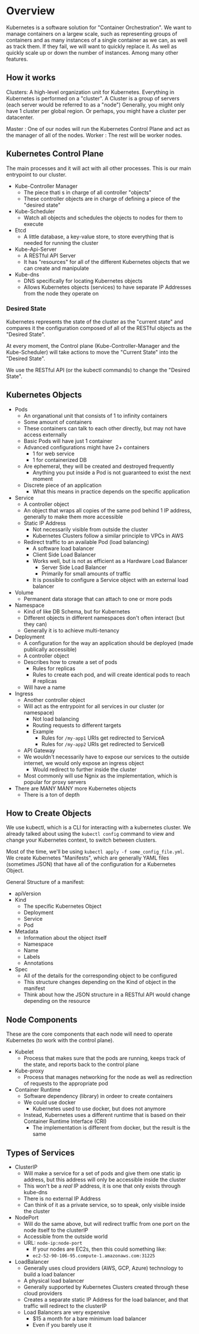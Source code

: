 # Overview

Kubernetes is a software solution for "Container Orchestration". We want to manage containers on a largew scale, such as representing groups of containers and as many instances of a single container as we can, as well as track them. 
If they fail, we will want to quickly replace it. 
As well as quickly scale up or down the number of instances. Among many other features.

## How it works

Clusters: A high-level organization unit for Kubernetes. Everything in Kubernetes is performed on a "cluster". A Cluster is a group of servers (each server would be referred to as a "node")
Generally, you might only have 1 cluster per global region.
Or perhaps, you might have a cluster per datacenter.

Master : One of our nodes will run the Kubernetes Control Plane and act as the manager of all of the nodes. 
Worker : The rest will be worker nodes.

## Kubernetes Control Plane

The main processes and it will act with all other processes.
This is our main entrypoint to our cluster.

- Kube-Controller Manager
    - The piece thati s in charge of all controller "objects"
    - These controller objects are in charge of defining a piece of the "desired state"
- Kube-Scheduler
    - Watch all objects and schedules the objects to nodes for them to execute
- Etcd
    - A little database, a key-value store, to store everything that is needed for running the cluster
- Kube-Api-Server
    - A RESTful API Server
    - It has "resources" for all of the different Kubernetes objects that we can create and manipulate
- Kube-dns
    - DNS specifically for locating Kubernetes objects
    - Allows Kubernetes objects (services) to have separate IP Addresses from the node they operate on







### Desired State

Kubernetes represents the state of the cluster as the "current state" and compares it the configuration composed of all of the RESTful objects as the "Desired State".

At every moment, the Control plane (Kube-Controller-Manager and the Kube-Scheduler) will take actions to move the "Current State" into the "Desired State".

We use the RESTful API (or the kubectl commands) to change the "Desired State".

## Kubernetes Objects

- Pods
    - An organational unit that consists of 1 to infinity containers
    - Some amount of containers
    - These containers can talk to each other directly, but may not have access externally
    - Basic Pods will have just 1 container
    - Advanced configurations might have 2+ containers
        - 1 for web service
        - 1 for containerized DB
    - Are ephemeral, they will be created and destroyed frequently
        - Anything you put inside a Pod is not guaranteed to exist the next moment
    - Discrete piece of an application
        - What this means in practice depends on the specific application
- Service
    - A controller object
    - An object that wraps all copies of the same pod behind 1 IP address, generally to make them more accessible
    - Static IP Address
        - Not necessarily visible from outside the cluster
        - Kubernetes Clusters follow a similar principle to VPCs in AWS
    - Redirect traffic to an available Pod (load balancing)
        - A software load balancer
        - Client Side Load Balancer
        - Works well, but is not as efficient as a Hardware Load Balancer
            - Server Side Load Balancer
            - Primarily for small amounts of traffic
        - It is possible to configure a Service object with an external load balancer
- Volume
    - Permanent data storage that can attach to one or more pods
- Namespace
    - Kind of like DB Schema, but for Kubernetes
    - Different objects in different namespaces don't often interact (but they can)
    - Generally it is to achieve multi-tenancy
- Deployment
    - A configuration for the way an application should be deployed (made publically accessible)
    - A controller object
    - Describes how to create a set of pods
        - Rules for replicas
        - Rules to create each pod, and will create identical pods to reach # replicas
    - Will have a name
- Ingress
    - Another controller object
    - Will act as the entrypoint for all services in our cluster (or namespace)
        - Not load balancing
        - Routing requests to different targets
        - Example
            - Rules for `/my-app1` URIs get redirected to ServiceA
            - Rules for `/my-app2` URIs get redirected to ServiceB
    - API Gateway
    - We wouldn't necessarily have to expose our services to the outside internet, we would only expose an ingress object
        - Would redirect to further inside the cluster
    - Most commonly will use Ngnix as the implementation, which is popular for proxy servers
- There are MANY MANY more Kubernetes objects
    - There is a ton of depth

## How to Create Objects

We use kubectl, which is a CLI for interacting with a kubernetes cluster.
We already talked about using the `kubectl config` command to view and change your Kubernetes context, to switch between clusters.

Most of the time, we'll be using `kubectl apply -f some_config_file.yml`.
We create Kubernetes "Manifests", which are generally YAML files (sometimes JSON) that have all of the configuration for a Kubernetes Object.

General Structure of a manifest:
- apiVersion
- Kind
    - The specific Kubernetes Object
    - Deployment
    - Service
    - Pod
- Metadata
    - Information about the object itself
    - Namespace
    - Name
    - Labels
    - Annotations
- Spec
    - All of the details for the corresponding object to be configured
    - This structure changes depending on the Kind of object in the manifest
    - Think about how the JSON structure in a RESTful API would change depending on the resource

## Node Components
These are the core components that each node will need to operate Kubernetes (to work with the control plane).

- Kubelet
    - Process that makes sure that the pods are running, keeps track of the state, and reports back to the control plane
- Kube-proxy
    - Process that manages networking for the node as well as redirection of requests to the appropriate pod
- Container Runtime
    - Software dependency (library) in ordeer to create containers
    - We could use docker
        - Kubernetes used to use docker, but does not anymore
    - Instead, Kubernetes uses a different runtime that is based on their Container Runtime Interface (CRI)
        - The implementation is different from docker, but the result is the same

## Types of Services
- ClusterIP
    - Will make a service for a set of pods and give them one static ip address, but this address will only be accessible inside the cluster
    - This won't be a _real_ IP address, it is one that only exists through kube-dns
    - There is no external IP Address
    - Can think of it as a private service, so to speak, only visible inside the cluster
- NodePort
    - Will do the same above, but will redirect traffic from one port on the node itself to the clusterIP
    - Accessible from the outside world
    - URL: `node-ip:node-port`
        - If your nodes are EC2s, then this could something like:
        - `ec2-52-90-106-95.compute-1.amazonaws.com:31225`
- LoadBalancer
    - Generally uses cloud providers (AWS, GCP, Azure) technology to build a load balancer
    - A physical load balancer
    - Generally supported by Kubernetes Clusters created through these cloud providers
    - Creates a separate static IP Address for the load balancer, and that traffic will redirect to the clusterIP
    - Load Balancers are very expensive
        - $15 a month for a bare minimum load balancer
        - Even if you barely use it